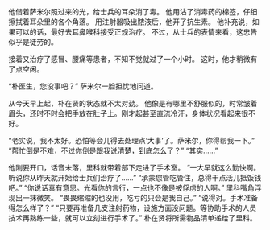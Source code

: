 他借着萨米尔照过来的光，给士兵的耳朵消了毒。
他用沾了消毒药的棉签，仔细擦拭着耳朵里的各个角落。
用注射器吸出脓液后，他开了抗生素。
他补充说，如果可以的话，最好去耳鼻喉科接受正规治疗。
不过，从士兵的表情来看，这忠告似乎是徒劳的。

接着又治疗了感冒、腰痛等患者，不知不觉就过了一个小时。
这时，他才稍微有了点空闲。

“朴医生，您没事吧？”
萨米尔一脸担忧地问道。

从今天早上起，朴在贤的状态就不太对劲。
他像是有哪里不舒服似的，时常皱着眉头，还时不时会把手放在肚子上。刚才起甚至直流冷汗，身体状况看起来很不好。

“老实说，我不太好。恐怕等会儿得去处理点‘大事’了。萨米尔，你得帮我一下。”
“帮忙倒是不难，不过你倒是跟我说清楚，到底怎么了？”
“其实……”

他刚要开口，话音未落，里科就带着部下走进了手术室。
“一大早就这么勤快啊。听说你从昨天就开始给士兵们治疗了……”
“承蒙您管吃管住，总得干点活儿抵饭钱吧。”
“你说话真有意思。光看你的言行，一点也不像是被俘虏的人啊。”
里科嘴角浮现出一抹微笑。
“畏畏缩缩的也没用，吃亏的只会是我自己。”
“说得对。手术准备得怎么样了？”
“只要再准备几支注射药物，设施方面没问题。等协助手术的人员技术再熟练一些，就可以立刻进行手术了。”
朴在贤将所需物品清单递给了里科。